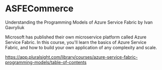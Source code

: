 # ASFECommerce

Understanding the Programming Models of Azure Service Fabric
by Ivan Gavryliuk

Microsoft has published their own microservice platform called Azure Service Fabric. In this course, you'll learn the basics of Azure Service Fabric, and how to build your own application of any complexity and scale.

https://app.pluralsight.com/library/courses/azure-service-fabric-programming-models/table-of-contents
